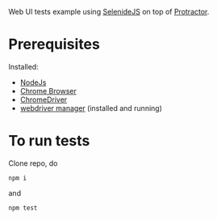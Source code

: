 Web UI tests example using [SelenideJS](selenidejs.org) on top of [Protractor](http://www.protractortest.org/).

# Prerequisites
Installed:
* [NodeJs](https://nodejs.org/en/download/current/)
* [Chrome Browser](https://www.google.com/chrome/)
* [ChromeDriver](https://sites.google.com/a/chromium.org/chromedriver/getting-started)
* [webdriver manager](https://www.npmjs.com/package/webdriver-manager) (installed and running)

# To run tests
Clone repo, do
```
npm i
```
and
```
npm test
```
